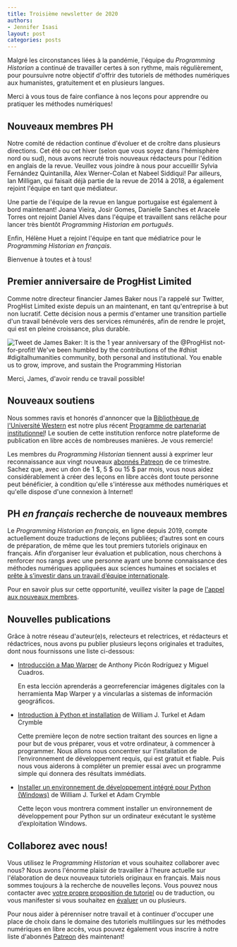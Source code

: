 ```yaml
---
title: Troisième newsletter de 2020
authors: 
- Jennifer Isasi
layout: post
categories: posts
---
```


Malgré les circonstances liées à la pandémie, l'équipe du *Programming Historian* a continué de travailler certes à son rythme, mais régulièrement, pour poursuivre notre objectif d'offrir des tutoriels de méthodes numériques aux humanistes, gratuitement et en plusieurs langues.

Merci à vous tous de faire confiance à nos leçons pour apprendre ou pratiquer les méthodes numériques!



## Nouveaux membres PH

Notre comité de rédaction continue d'évoluer et de croître dans plusieurs directions. Cet été ou cet hiver (selon que vous soyez dans l'hémisphère nord ou sud), nous avons recruté trois nouveaux rédacteurs pour l'édition en anglais de la revue. Veuillez vous joindre à nous pour accueillir Sylvia Fernández Quintanilla, Alex Werner-Colan et Nabeel Siddiqui! Par ailleurs, Ian Milligan, qui faisait déjà partie de la revue de 2014 à 2018, a également rejoint l'équipe en tant que médiateur.

Une partie de l'équipe de la revue en langue portugaise est également à bord maintenant! Joana Vieira, Josir Gomes, Danielle Sanches et Aracele Torres ont rejoint Daniel Alves dans l'équipe et travaillent sans relâche pour lancer très bientôt *Programming Historian em português*.

Enfin, Hélène Huet a rejoint l'équipe en tant que médiatrice pour le *Programming Historian en français*.

Bienvenue à toutes et à tous!



## Premier anniversaire de ProgHist Limited

Comme notre directeur financier James Baker nous l'a rappelé sur Twitter, ProgHist Limited existe depuis un an maintenant, en tant qu'entreprise à but non lucratif. Cette décision nous a permis d'entamer une transition partielle d'un travail bénévole vers des services rémunérés, afin de rendre le projet, qui est en pleine croissance, plus durable.

<img src="/images/blog/proghist-1-year-tweet.png" alt="Tweet de James Baker: It is the 1 year anniversary of the @ProgHist not-for-profit! We've been humbled by the contributions of the #dhist #digitalhumanities community, both personal and institutional. You enable us to grow, improve, and sustain the Programming Historian"/>

Merci, James, d'avoir rendu ce travail possible!



## Nouveaux soutiens

Nous sommes ravis et honorés d'annoncer que la [Bibliothèque de l'Université Western](https://www.lib.uwo.ca) est notre plus récent [Programme de partenariat institutionnel](https://programminghistorian.org/fr/nous-soutenir#partenariat-institutionnel)! Le soutien de cette institution renforce notre plateforme de publication en libre accès de nombreuses manières. Je vous remercie!

Les membres du *Programming Historian* tiennent aussi à exprimer leur reconnaissance aux vingt nouveaux [abonnés Patreon](https://www.patreon.com/theprogramminghistorian) de ce trimestre. Sachez que, avec un don de 1 $, 5 $ ou 15 $ par mois, vous nous aidez considérablement à créer des leçons en libre accès dont toute personne peut bénéficier, à condition qu'elle s'intéresse aux méthodes numériques et qu'elle dispose d'une connexion à Internet!





## PH *en français* recherche de nouveaux membres

Le *Programming Historian en français*, en ligne depuis 2019, compte actuellement douze traductions de leçons publiées; d’autres sont en cours de préparation, de même que les tout premiers tutoriels originaux en français. Afin d’organiser leur évaluation et publication, nous cherchons à renforcer nos rangs avec une personne ayant une bonne connaissance des méthodes numériques appliquées aux sciences humaines et sociales et [prête à s’investir dans un travail d’équipe internationale](https://github.com/programminghistorian/jekyll/wiki/Privileges-and-Responsibilities-of-Membership). 

Pour en savoir plus sur cette opportunité, veuillez visiter la page de [l'appel aux nouveaux membres](https://programminghistorian.org/posts/call-for-fr-members). 



## Nouvelles publications

Grâce à notre réseau d'auteur(e)s, relecteurs et relectrices, et rédacteurs et rédactrices, nous avons pu publier plusieurs leçons originales et traduites, dont nous fournissons une liste ci-dessous:

- [Introducción a Map Warper](https://programminghistorian.org/es/lecciones/introduccion-map-warper) de Anthony Picón Rodríguez y Miguel Cuadros.

  En esta lección aprenderás a georreferenciar imágenes digitales con la herramienta Map Warper y a vincularlas a sistemas de información geográficos.

- [Introduction à Python et installation](https://programminghistorian.org/fr/lecons/introduction-et-installation) de William J. Turkel et Adam Crymble 

  Cette première leçon de notre section traitant des sources en ligne a pour but de vous préparer, vous et votre ordinateur, à commencer à programmer. Nous allons nous concentrer sur l’installation de l’environnement de développement requis, qui est gratuit et fiable. Puis nous vous aiderons à compléter un premier essai avec un programme simple qui donnera des résultats immédiats.

- [Installer un environnement de développement intégré pour Python (Windows)](https://programminghistorian.org/fr/lecons/installation-windows-py) de William J. Turkel et Adam Crymble

  Cette leçon vous montrera comment installer un environnement de développement pour Python sur un ordinateur exécutant le système d’exploitation Windows.

## Collaborez avec nous!

Vous utilisez le *Programming Historian* et vous souhaitez collaborer avec nous? Nous avons l'énorme plaisir de travailler à l'heure actuelle sur l'élaboration de deux nouveaux tutoriels originaux en français. Mais nous sommes toujours à la recherche de nouvelles leçons. Vous pouvez nous contacter avec [votre propre proposition de tutoriel](https://programminghistorian.org/fr/consignes-auteurs) ou de traduction, ou vous manifester si vous souhaitez en [évaluer](https://programminghistorian.org/fr/consignes-evaluateurs) un ou plusieurs.

Pour nous aider à pérenniser notre travail et à continuer d'occuper une place de choix dans le domaine des tutoriels multilingues sur les méthodes numériques en libre accès, vous pouvez également vous inscrire à notre liste d'abonnés [Patreon]() dès maintenant!
